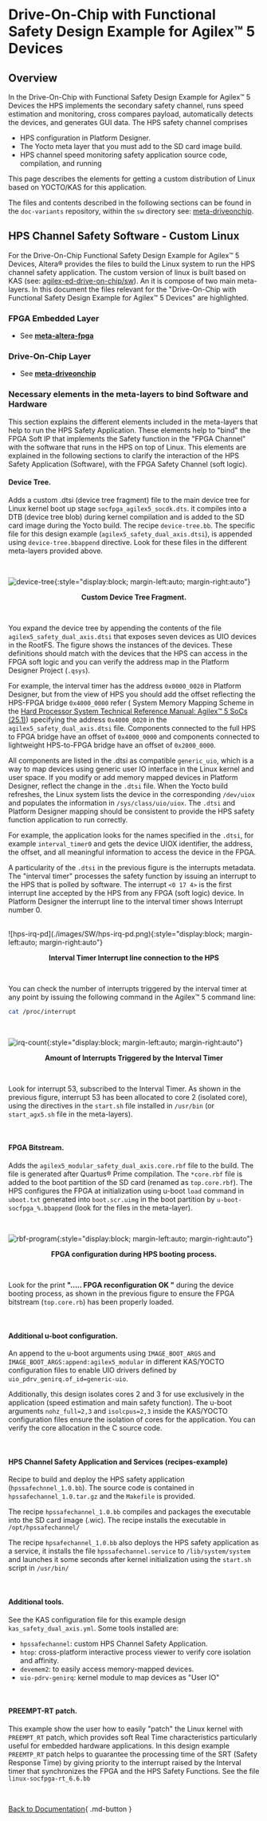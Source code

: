 



[https://github.com/altera-fpga/agilex-ed-drive-on-chip]: https://github.com/altera-fpga/agilex-ed-drive-on-chip
[https://github.com/altera-fpga/modular-design-toolkit]: https://github.com/altera-fpga/modular-design-toolkit
[meta-altera-fpga]: https://github.com/altera-fpga/agilex-ed-drive-on-chip/tree/rel/25.1/sw/altera-fpga
[meta-driveonchip]: https://github.com/altera-fpga/agilex-ed-drive-on-chip/tree/rel/25.1/sw/meta-driveonchip
[agilex-ed-drive-on-chip/sw]: https://github.com/altera-fpga/agilex-ed-drive-on-chip/tree/rel/25.1/sw




[Release Tag]: https://github.com/altera-fpga/agilex-ed-drive-on-chip/releases/tag/rel-safety-25.1
[wic.gz]: https://github.com/altera-fpga/agilex-ed-drive-on-chip/releases/download/rel-safety-25.1/core-image-minimal-agilex5_mk_a5e065bb32aes1.rootfs.wic.gz
[wic.bmap]: https://github.com/altera-fpga/agilex-ed-drive-on-chip/releases/download/rel-safety-25.1/core-image-minimal-agilex5_mk_a5e065bb32aes1.rootfs.wic.bmap
[top.hps.jic]: https://github.com/altera-fpga/agilex-ed-drive-on-chip/releases/download/rel-safety-25.1/top.hps.jic
[doc-gui.zip]: https://github.com/altera-fpga/agilex-ed-drive-on-chip/releases/download/rel-safety-25.1/doc-gui_1.0.0.zip
[DOC_SAFETY_TANDEM_MOTORSIM_AGILEX5.qar]: https://github.com/altera-fpga/agilex-ed-drive-on-chip/releases/download/rel-safety-25.1/DOC_SAFETY_TANDEM_MOTORSIM_AGILEX5.qar
[top.core.rbf]: https://github.com/altera-fpga/agilex-ed-drive-on-chip/releases/download/rel-safety-25.1/top.core.rbf
[u-boot-spl-dtb.hex]: https://github.com/altera-fpga/agilex-ed-drive-on-chip/releases/download/rel-safety-25.1/u-boot-spl-dtb.hex
[hpssafechannel_1.0.tar.gz]: https://github.com/altera-fpga/agilex-ed-drive-on-chip/releases/download/rel-safety-25.1/hpssafechannel_1.0.tar.gz




[Creating and Building the Design based on Modular Design Toolkit (MDT).]: https://github.com/altera-fpga/agilex-ed-drive-on-chip/blob/rel/25.1/HPS_NIOSVg_DoC_Safety_dual_axis/Readme.md
[Create SD card image (.wic) using YOCTO/KAS]: https://github.com/altera-fpga/agilex-ed-drive-on-chip/blob/rel/25.1/sw/README.md
[AGX_5E_Modular_Devkit_HPS_NIOSVg_DoC_safe_dual_axis.xml]: https://github.com/altera-fpga/agilex-ed-drive-on-chip/blob/rel/25.1/HPS_NIOSVg_DoC_Safety_dual_axis/AGX_5E_Modular_Devkit_HPS_NIOSVg_DoC_safe_dual_axis.xml



[Drive-On-Chip with Functional Safety System Example Design for Agilex™ 5 Devices]: https://altera-fpga.github.io/rel-25.1/embedded-designs/agilex-5/e-series/modular/drive-on-chip/doc-funct-safety
[Drive-On-Chip with PLC System Example Design for Agilex™ 5 Devices]: https://altera-fpga.github.io/rel-25.1/embedded-designs/agilex-5/e-series/modular/drive-on-chip/doc-plc
[ROS Consolidated Robot Controller Example Design for Agilex™ 5 Devices]: https://altera-fpga.github.io/rel-25.1/embedded-designs/agilex-5/e-series/modular/drive-on-chip/doc-crc
[Agilex™ 5 FPGA - Drive-On-Chip Design Example]: https://www.intel.com/content/www/us/en/design-example/825930/agilex-5-fpga-drive-on-chip-design-example.html
[Intel® Agilex™ 7 FPGA – Drive-On-Chip for Intel® Agilex™ 7 Devices Design Example]: https://www.intel.com/content/www/us/en/design-example/780360/intel-agilex-7-fpga-drive-on-chip-for-intel-agilex-7-devices-design-example.html
[Agilex™ 7 FPGA – Safe Drive-On-Chip Design Example]: https://www.intel.com/content/www/us/en/design-example/825944/agilex-7-fpga-safe-drive-on-chip-design-example.html
[Agilex™ 5 E-Series Modular Development Kit GSRD User Guide (25.1)]: https://altera-fpga.github.io/rel-25.1/embedded-designs/agilex-5/e-series/modular/gsrd/ug-gsrd-agx5e-modular/
[Agilex™ 5 E-Series Modular Development Kit GHRD Linux Boot Examples]: https://altera-fpga.github.io/rel-25.1/embedded-designs/agilex-5/e-series/modular/boot-examples/ug-linux-boot-agx5e-modular/




[AN 1000: Drive-on-Chip Design Example: Agilex™ 5 Devices]: https://www.intel.com/content/www/us/en/docs/programmable/826207/24-1/about-the-drive-on-chip-design-example.html
[AN 999: Drive-on-Chip with Functional Safety Design Example: Agilex™ 7 Devices]: https://www.intel.com/content/www/us/en/docs/programmable/823627/current/about-the-drive-on-chip-with-functional.html
[AN 994: Drive-on-Chip Design Example for Intel® Agilex™ 7 Devices]: https://www.intel.com/content/www/us/en/docs/programmable/780361/23-1/about-the-drive-on-chip-design-example.html
[AN 773: Drive-On-Chip Design Example for Intel® MAX® 10 Devices]: https://www.intel.com/content/www/us/en/docs/programmable/683072/current/about-the-drive-on-chip-design-example.html
[AN 669: Drive-On-Chip Design Example for Cyclone V Devices]: https://www.intel.com/content/www/us/en/docs/programmable/683466/current/about-the-drive-on-chip-design-example.html



[Hard Processor System Technical Reference Manual: Agilex™ 5 SoCs (25.1)]: https://www.intel.com/content/www/us/en/docs/programmable/814346/25-1/hard-processor-system-technical-reference.html
[NiosV Processor for Altera® FPGA]: https://www.intel.com/content/www/us/en/products/details/fpga/intellectual-property/processors-peripherals/niosv.html
[Tandem Motion-Power 48 V Board Reference Manual]: https://www.intel.com/content/www/us/en/docs/programmable/683164/current/about-the-tandem-motion-power-48-v-board.html
[Agilex™ 5 FPGA E-Series 065B Modular Development Kit]: https://www.intel.com/content/www/us/en/products/details/fpga/development-kits/agilex/a5e065b-modular.html
[Motor Control Designs with an Integrated FPGA Design Flow]: https://www.intel.com/content/dam/www/programmable/us/en/pdfs/literature/wp/wp-01162-motor-control-toolflow.pdf
[Install Docker Engine]: https://docs.docker.com/engine/install/
[Docker Build: Multi-Platform Builds]: https://docs.docker.com/build/building/multi-platform/


[Disk Imager]: https://sourceforge.net/projects/win32diskimager


# Drive-On-Chip with Functional Safety Design Example for Agilex™ 5 Devices

## Overview

In the Drive-On-Chip with Functional Safety Design Example for Agilex™ 5 Devices
the HPS implements the secondary safety channel, runs speed estimation and monitoring,
cross compares payload, automatically detects the devices, and generates GUI data.
The HPS safety channel comprises

* HPS configuration in Platform Designer.
* The Yocto meta layer that you must add to the SD card image build.
* HPS channel speed monitoring safety application source code, compilation, and running

This page describes the elements for getting a custom distribution of Linux based
on YOCTO/KAS for this application.

The files and contents described in the following sections can be found in the
`doc-variants` repository, within the `sw` directory see: [meta-driveonchip](https://github.com/altera-fpga/agilex-ed-drive-on-chip/tree/rel/25.1/sw/meta-driveonchip).

## HPS Channel Safety Software - Custom Linux

For the Drive-On-Chip Functional Safety Design Example for Agilex™ 5 Devices,
Altera® provides the files to build the Linux system to run the HPS channel
safety application. The custom version of linux is built based on KAS
(see: [agilex-ed-drive-on-chip/sw](https://github.com/altera-fpga/agilex-ed-drive-on-chip/tree/rel/25.1/sw)). An it is compose of two main meta-layers. In this
document the files relevant for the "Drive-On-Chip with Functional Safety
Design Example for Agilex™ 5 Devices" are highlighted.

### FPGA Embedded Layer

* See **[meta-altera-fpga](https://github.com/altera-fpga/agilex-ed-drive-on-chip/tree/rel/25.1/sw/altera-fpga)**

### Drive-On-Chip Layer

* See **[meta-driveonchip](https://github.com/altera-fpga/agilex-ed-drive-on-chip/tree/rel/25.1/sw/meta-driveonchip)**

### Necessary elements in the meta-layers to bind Software and Hardware

This section explains the different elements included in the meta-layers that
help to run the HPS Safety Application. These elements help to "bind" the FPGA
Soft IP that implements the Safety function in the "FPGA Channel" with the
software that runs in the HPS on top of Linux. This elements are explained in
the following sections to clarify the interaction of the HPS Safety Application
(Software), with the FPGA Safety Channel (soft logic).

#### **Device Tree.**

Adds a custom .dtsi (device tree fragment) file to the main device tree for
Linux kernel boot up stage `socfpga_agilex5_socdk.dts`. it compiles into a DTB
(device tree blob) during kernel compilation and is added to the SD card image
during the Yocto build. The recipe `device-tree.bb`. The specific file for
this design example (`agilex5_safety_dual_axis.dtsi`), is appended
using `device-tree.bbappend` directive. Look for these files in the
different meta-layers provided above.

<br>

![device-tree](./images/SW/device-tree.png){:style="display:block; margin-left:auto; margin-right:auto"}
<center>

**Custom Device Tree Fragment.**
</center>
<br>

You expand the device tree by appending the contents of the file
`agilex5_safety_dual_axis.dtsi` that exposes seven devices as UIO devices in
the RootFS. The figure shows the instances of the devices. These
definitions should match with the devices that the HPS can access in the
FPGA soft logic and you can verify the address map in the Platform Designer
Project (`.qsys`).

For example, the interval timer has the address `0x0000_0020` in Platform Designer,
but from the view of HPS you should add the offset reflecting the HPS-FPGA
bridge `0x4000_0000` refer ( System Memory Mapping Scheme
in the [Hard Processor System Technical Reference Manual: Agilex™ 5 SoCs (25.1)](https://www.intel.com/content/www/us/en/docs/programmable/814346/25-1/hard-processor-system-technical-reference.html))
specifying the address `0x4000_0020` in the `agilex5_safety_dual_axis.dtsi` file.
Components connected to the full HPS to FPGA bridge have an offset of `0x4000_0000`
and components connected to lightweight HPS-to-FPGA bridge have an offset of `0x2000_0000`.

All components are listed in the .dtsi as compatible `generic_uio`, which is a way
to map devices using generic user IO interface in the Linux kernel and user
space. If you modify or add memory mapped devices in Platform Designer, reflect
the change in the `.dtsi` file. When the Yocto build refreshes, the Linux system
lists the device in the corresponding `/dev/uiox` and populates the information in
`/sys/class/uio/uiox`. The `.dtsi` and Platform Designer mapping should be
consistent to provide the HPS safety function application to run correctly.

For example, the application looks for the names specified in the `.dtsi`,
for example `interval_timer0` and gets the device UIOX identifier, the address,
the offset, and all meaningful information to access the device in the FPGA.

A particularity of the `.dtsi` in the previous figure is the interrupts metadata.
The "interval timer" processes the safety function by issuing an interrupt to the
HPS that is polled by software. The interrupt `<0 17 4>` is the first interrupt
line accepted by the HPS from any FPGA (soft logic) device. In Platform Designer
the interrupt line to the interval timer shows Interrupt number 0.

<br>
![hps-irq-pd](./images/SW/hps-irq-pd.png){:style="display:block; margin-left:auto; margin-right:auto"}
<center>

**Interval Timer Interrupt line
connection to the HPS**
</center>
<br>

You can check the number of interrupts triggered by the interval timer at any
point by issuing the following command in the Agilex™ 5 command line:

```bash
cat /proc/interrupt
```

<br>

![irq-count](./images/SW/irq-count.png){:style="display:block; margin-left:auto; margin-right:auto"}
<center>

**Amount of Interrupts
Triggered by the Interval Timer**
</center>
<br>

Look for interrupt 53, subscribed to the Interval Timer. As shown in the
previous figure, interrupt 53 has been allocated to core 2 (isolated core),
using the directives in the `start.sh` file installed in `/usr/bin`
(or `start_agx5.sh` file in the meta-layers).

<br>

#### **FPGA Bitstream.**

Adds the `agilex5_modular_safety_dual_axis.core.rbf` file to the build. The file
is generated after Quartus® Prime compilation. The `*core.rbf` file is added to the
boot partition of the SD card (renamed as `top.core.rbf`). The HPS configures the
FPGA at initialization using u-boot `load` command in `uboot.txt` generated into
`boot.scr.uimg` in the boot partition by `u-boot-socfpga_%.bbappend` (look for
the files in the meta-layer).

<br>

![rbf-program](./images/SW/rbf-program.png){:style="display:block; margin-left:auto; margin-right:auto"}
<center>

**FPGA configuration during HPS booting process.**
</center>
<br>

Look for the print **"..... FPGA reconfiguration OK "** during the device booting
process, as shown in the previous figure to ensure the FPGA bitstream (`top.core.rb`)
has been properly loaded.

<br>

#### **Additional u-boot configuration.**

An append to the u-boot arguments using `IMAGE_BOOT_ARGS` and
`IMAGE_BOOT_ARGS:append:agilex5_modular` in different KAS/YOCTO configuration
files to enable UIO drivers defined by `uio_pdrv_genirq.of_id=generic-uio`.

Additionally, this design isolates cores 2 and 3 for use exclusively in the
application (speed estimation and main safety function).
The u-boot arguments `nohz_full=2,3` and `isolcpus=2,3` inside the KAS/YOCTO
configuration files ensure the isolation of cores for the application. You can
verify the core allocation in the C source code.

<br>

#### HPS Channel Safety Application and Services (recipes-example)

Recipe to build and deploy the HPS safety application (`hpssafechnnel_1.0.bb`).
The source code is contained in `hpssafechannel_1.0.tar.gz` and the `Makefile` is
provided.

The recipe `hpssafechannel_1.0.bb` compiles and packages the executable into
the SD card image (.wic). The recipe installs the executable in `/opt/hpssafechannel/`

The recipe `hpsafechannel_1.0.bb` also deploys the HPS safety application as a
service, it installs the file `hpssafechannel.service` to `/lib/system/system` and
launches it some seconds after kernel initialization using the `start.sh` script
in `/usr/bin/`

<br>

#### **Additional tools.**

See the KAS configuration file for this example design `kas_safety_dual_axis.yml`.
Some tools installed are:

* `hpssafechannel`: custom HPS Channel Safety Application.
* `htop`: cross-platform interactive process viewer to verify core isolation
  and affinity.
* `devemem2`: to easily access memory-mapped devices.
* `uio-pdrv-genirq`: kernel module to map devices as "User IO"

<br>

#### **PREEMPT-RT patch.**

This example show the user how to easily "patch" the Linux kernel with `PREEMPT_RT`
patch, which provides soft Real Time characteristics particularly useful for
embedded hardware applications. In this design example `PREEMTP_RT` patch helps
to guarantee the processing time of the SRT (Safety Response Time) by giving
priority to the interrupt raised by the Interval timer that synchronizes the
FPGA and the HPS Safety Functions. See the file `linux-socfpga-rt_6.6.bb`

<br>

[Back to Documentation](../doc-funct-safety.md#example-design-documentation){ .md-button }

